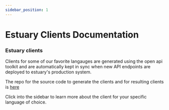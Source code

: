 ```yaml
---
sidebar_position: 1
---
```


# Estuary Clients Documentation
### Estuary clients

Clients for some of our favorite langauges are generated using the open api toolkit and are automatically kept in sync when new API endpoints are deployed to estuary's production system. 

The repo for the source code to generate the clients and for resulting clients is [here](https://github.com/application-research/estuary-clients)

Click into the sidebar to learn more about the client for your specific language of choice.